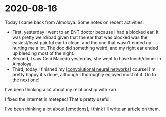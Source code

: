 ---
---

# 2020-08-16

Today I came back from Almoloya. Some notes on recent activities:

- First, yesterday I went to an ENT doctor because I had a blocked ear. It was pretty weird/bad given that the ear that was blocked was the easiest/least painful ear to clean, and the one that wasn't ended up hurting me a lot. The doc did something weird, and my right ear ended up bleeding most of the night.
- Second, I saw Ceci Macedo yesterday, she went to have lunch/dinner in Almoloya.
- Third, today I finished my [[convolutional neural networks]] course! I'm pretty happy it's done, although I thoroughly enjoyed most of it. On to the next one!

I've been thinking a lot about my relationship with kari.

I fixed the internet in metepec! That's pretty useful.

I've been thinking a lot about [[emotions]], I think i'll write an article on them.

[//begin]: # "Autogenerated link references for markdown compatibility"
[convolutional neural networks]: ../convolutional-neural-networks "convolutional-neural-networks"
[emotions]: ../emotions "emotions"
[//end]: # "Autogenerated link references"
